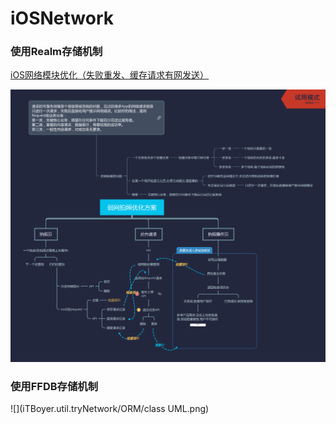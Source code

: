 # iOSNetwork

### 使用Realm存储机制
[iOS网络模块优化（失败重发、缓存请求有网发送）](https://www.cnblogs.com/ziyi--caolu/p/8176331.html?utm_source=debugrun&utm_medium=referral)

![](弱网拍照优化方案.png)

### 使用FFDB存储机制

![](iTBoyer.util.tryNetwork/ORM/class UML.png)




